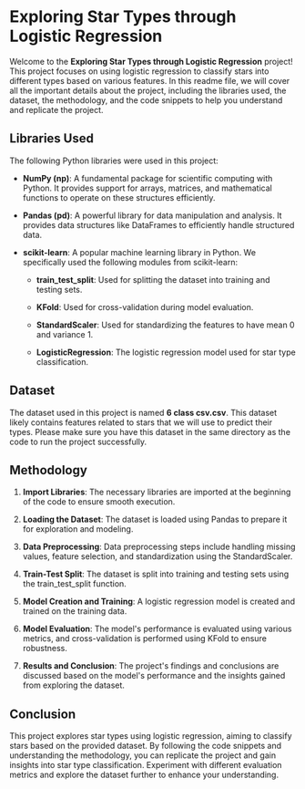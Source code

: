 # Exploring Star Types through Logistic Regression

Welcome to the **Exploring Star Types through Logistic Regression** project! This project focuses on using logistic regression to classify stars into different types based on various features. In this readme file, we will cover all the important details about the project, including the libraries used, the dataset, the methodology, and the code snippets to help you understand and replicate the project.

## Libraries Used

The following Python libraries were used in this project:

- **NumPy (np)**: A fundamental package for scientific computing with Python. It provides support for arrays, matrices, and mathematical functions to operate on these structures efficiently.

- **Pandas (pd)**: A powerful library for data manipulation and analysis. It provides data structures like DataFrames to efficiently handle structured data.

- **scikit-learn**: A popular machine learning library in Python. We specifically used the following modules from scikit-learn:

  - **train_test_split**: Used for splitting the dataset into training and testing sets.
  
  - **KFold**: Used for cross-validation during model evaluation.
  
  - **StandardScaler**: Used for standardizing the features to have mean 0 and variance 1.
  
  - **LogisticRegression**: The logistic regression model used for star type classification.

## Dataset

The dataset used in this project is named **6 class csv.csv**. This dataset likely contains features related to stars that we will use to predict their types. Please make sure you have this dataset in the same directory as the code to run the project successfully.

## Methodology

1. **Import Libraries**: The necessary libraries are imported at the beginning of the code to ensure smooth execution.

2. **Loading the Dataset**: The dataset is loaded using Pandas to prepare it for exploration and modeling.

3. **Data Preprocessing**: Data preprocessing steps include handling missing values, feature selection, and standardization using the StandardScaler.

4. **Train-Test Split**: The dataset is split into training and testing sets using the train_test_split function.

5. **Model Creation and Training**: A logistic regression model is created and trained on the training data.

6. **Model Evaluation**: The model's performance is evaluated using various metrics, and cross-validation is performed using KFold to ensure robustness.

7. **Results and Conclusion**: The project's findings and conclusions are discussed based on the model's performance and the insights gained from exploring the dataset.

## Conclusion

This project explores star types using logistic regression, aiming to classify stars based on the provided dataset. By following the code snippets and understanding the methodology, you can replicate the project and gain insights into star type classification. Experiment with different evaluation metrics and explore the dataset further to enhance your understanding. 

